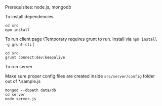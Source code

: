 Prerequisites: node.js, mongodb

To install dependencies

    cd src
    npm install


To run client page (Temporary requires grunt to run. Install via `npm install -g grunt-cli` )

    cd src
    grunt connect:dev:keepalive


To run server

Make sure proper config files are created inside `src/server/config` folder out of *.sample.js

    mongod --dbpath data/db
    cd server
    node server.js
  



